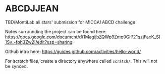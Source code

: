 # ABCDJJEAN
TBD/MontiLab all stars' submission for MICCAI ABCD challenge

Notes surrounding the project can be found here: https://docs.google.com/document/d/1MagijbZQWp9Zmp0GlP21qzjFaeK_Sl1Sv_-fph3Zw2I/edit?usp=sharing

Github intro here: https://guides.github.com/activities/hello-world/

For scratch files, create a directory anywhere called `scratch/`. This will not be synced.
